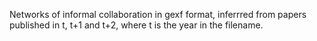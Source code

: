 Networks of informal collaboration in gexf format, inferrred from papers published in t, t+1 and t+2, where t is the year in the filename.
